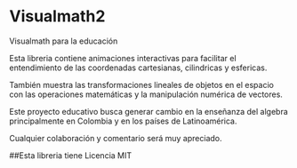 # Visualmath2
Visualmath para la educación

Esta libreria contiene animaciones interactivas para facilitar el entendimiento de las coordenadas cartesianas, cilindricas y esfericas. 

También muestra las transformaciones lineales de objetos en el espacio con las operaciones matemáticas y la manipulación numérica de vectores.

Este proyecto educativo busca generar cambio en la enseñanza del algebra principalmente en Colombia y en los países de Latinoamérica.

Cualquier colaboración y comentario será muy apreciado.

##Esta libreria tiene Licencia MIT